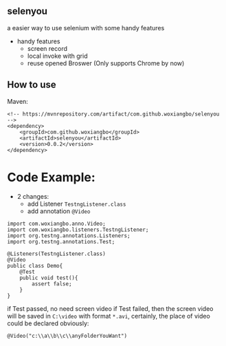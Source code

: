 ## selenyou
a easier way to use selenium with some handy features
* handy features
    *   screen record
    *   local invoke with grid
    *   reuse opened Broswer (Only supports Chrome by now)
    
## How to use
Maven:
```
<!-- https://mvnrepository.com/artifact/com.github.woxiangbo/selenyou -->
<dependency>
    <groupId>com.github.woxiangbo</groupId>
    <artifactId>selenyou</artifactId>
    <version>0.0.2</version>
</dependency>
```

# Code Example:
* 2 changes:
    * add Listener `TestngListener.class`
    * add annotation `@Video`
    
```
import com.woxiangbo.anno.Video;
import com.woxiangbo.listeners.TestngListener;
import org.testng.annotations.Listeners;
import org.testng.annotations.Test;

@Listeners(TestngListener.class)
@Video
public class Demo{
    @Test
    public void test(){
        assert false;
    }
}
```
if Test passed, no need screen video
if Test failed, then the screen video will be saved in `C:\video` with format `*.avi`, certainly, the place of video could be declared obviously:
```
@Video("c:\\a\\b\\c\\anyFolderYouWant")
```


